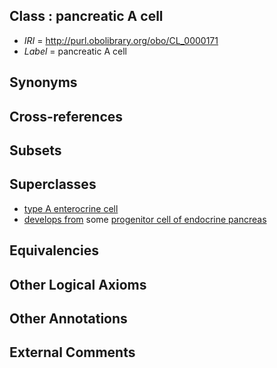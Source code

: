 
## Class : pancreatic A cell

 * *IRI* = http://purl.obolibrary.org/obo/CL_0000171
 * *Label* = pancreatic A cell

## Synonyms


## Cross-references


## Subsets


## Superclasses

 * [type A enterocrine cell](../../CL/67/CL_0002067.md)
 * [develops from](../../RO/02/RO_0002202.md) some [progenitor cell of endocrine pancreas](../../CL/51/CL_0002351.md)

## Equivalencies


## Other Logical Axioms


## Other Annotations


## External Comments

